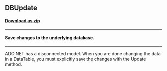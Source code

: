 ## DBUpdate
#### [Download as zip](https://minhaskamal.github.io/DownGit/#/home?url=https://github.com/GrapeCity/ComponentOne-WinForms-Samples/tree/master/NetFramework\FlexGrid\CS\DBUpdate)
____
#### Save changes to the underlying database.
____
ADO.NET has a disconnected model. When you are done changing the data in a DataTable, you must explicitly save the changes with the Update method. 